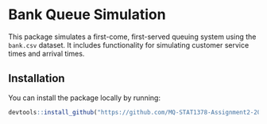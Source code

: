 # Bank Queue Simulation

This package simulates a first-come, first-served queuing system using the `bank.csv` dataset. 
It includes functionality for simulating customer service times and arrival times.

## Installation

You can install the package locally by running:


```r
devtools::install_github("https://github.com/MQ-STAT1378-Assignment2-2024/stat1378-assignment2-Wynston-Toby.git")
